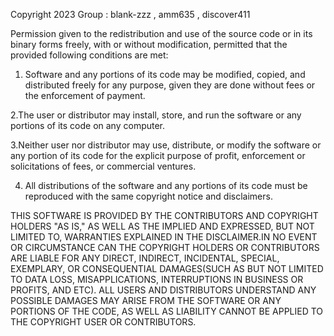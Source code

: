 Copyright 2023  Group   :  blank-zzz , amm635 , discover411

Permission given to the redistribution and use of the source code or in its binary forms freely, with or without modification, permitted that the provided following conditions are met: 
	
1. Software and any portions of its code may be modified, copied, and distributed freely for any purpose, given they are done without fees or the enforcement of payment. 

2.The user or distributor may install, store, and run the software or any portions of its code on any computer.

3.Neither user nor distributor may use, distribute, or modify the software or any portion of its code for the explicit purpose of profit, enforcement or solicitations of fees, or commercial ventures. 

4. All distributions of the software and any portions of its code must be reproduced with the same copyright notice and disclaimers. 

THIS SOFTWARE IS PROVIDED BY THE CONTRIBUTORS AND COPYRIGHT HOLDERS "AS IS," AS WELL AS THE IMPLIED AND EXPRESSED, BUT NOT LIMITED TO, WARRANTIES EXPLAINED IN THE DISCLAIMER.IN NO EVENT OR CIRCUMSTANCE CAN THE COPYRIGHT HOLDERS OR CONTRIBUTORS ARE LIABLE FOR ANY DIRECT, INDIRECT, INCIDENTAL, SPECIAL, EXEMPLARY, OR CONSEQUENTIAL DAMAGES(SUCH AS BUT NOT LIMITED TO DATA LOSS, MISAPPLICATIONS, INTERRUPTIONS IN BUSINESS OR PROFITS, AND ETC). ALL USERS AND DISTRIBUTORS UNDERSTAND ANY POSSIBLE DAMAGES MAY ARISE FROM THE SOFTWARE OR ANY PORTIONS OF THE CODE, AS WELL AS LIABILITY CANNOT BE APPLIED TO THE COPYRIGHT USER OR CONTRIBUTORS.
